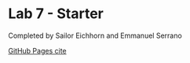 # Lab 7 - Starter

Completed by Sailor Eichhorn and Emmanuel Serrano

[GitHub Pages cite](https://sailorforschool.github.io/Lab7_Starter/)
